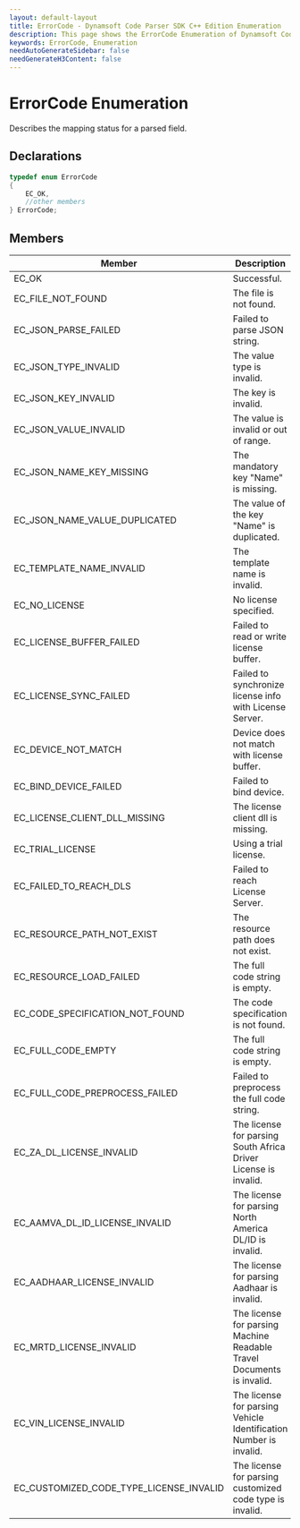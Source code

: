 ```yaml
---
layout: default-layout
title: ErrorCode - Dynamsoft Code Parser SDK C++ Edition Enumeration
description: This page shows the ErrorCode Enumeration of Dynamsoft Code Parser SDK C++ Edition.
keywords: ErrorCode, Enumeration
needAutoGenerateSidebar: false
needGenerateH3Content: false
---
```


# ErrorCode Enumeration

Describes the mapping status for a parsed field.

## Declarations

```cpp
typedef enum ErrorCode
{
    EC_OK,
    //other members
} ErrorCode;
```

## Members

| Member | Description |
| ------ | ----------- |
| EC_OK | Successful. |
| EC_FILE_NOT_FOUND | The file is not found. |
| EC_JSON_PARSE_FAILED | Failed to parse JSON string. |
| EC_JSON_TYPE_INVALID | The value type is invalid. |
| EC_JSON_KEY_INVALID | The key is invalid. |
| EC_JSON_VALUE_INVALID | The value is invalid or out of range. |
| EC_JSON_NAME_KEY_MISSING | The mandatory key "Name" is missing. |
| EC_JSON_NAME_VALUE_DUPLICATED | The value of the key "Name" is duplicated. |
| EC_TEMPLATE_NAME_INVALID | The template name is invalid. |
| EC_NO_LICENSE | No license specified. |
| EC_LICENSE_BUFFER_FAILED | Failed to read or write license buffer. |
| EC_LICENSE_SYNC_FAILED | Failed to synchronize license info with License Server. |
| EC_DEVICE_NOT_MATCH | Device does not match with license buffer. |
| EC_BIND_DEVICE_FAILED | Failed to bind device. |
| EC_LICENSE_CLIENT_DLL_MISSING | The license client dll is missing. |
| EC_TRIAL_LICENSE | Using a trial license. |
| EC_FAILED_TO_REACH_DLS | Failed to reach License Server. |
| EC_RESOURCE_PATH_NOT_EXIST | The resource path does not exist. |
| EC_RESOURCE_LOAD_FAILED | The full code string is empty. |
| EC_CODE_SPECIFICATION_NOT_FOUND | The code specification is not found. |
| EC_FULL_CODE_EMPTY | The full code string is empty. |
| EC_FULL_CODE_PREPROCESS_FAILED | Failed to preprocess the full code string. |
| EC_ZA_DL_LICENSE_INVALID | The license for parsing South Africa Driver License is invalid. |
| EC_AAMVA_DL_ID_LICENSE_INVALID | The license for parsing North America DL/ID is invalid. |
| EC_AADHAAR_LICENSE_INVALID | The license for parsing Aadhaar is invalid. |
| EC_MRTD_LICENSE_INVALID | The license for parsing Machine Readable Travel Documents is invalid. |
| EC_VIN_LICENSE_INVALID | The license for parsing Vehicle Identification Number is invalid. |
| EC_CUSTOMIZED_CODE_TYPE_LICENSE_INVALID | The license for parsing customized code type is invalid. |
